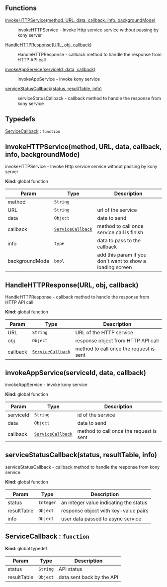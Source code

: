 ## Functions

<dl>
<dt><a href="#invokeHTTPService">invokeHTTPService(method, URL, data, callback, info, backgroundMode)</a></dt>
<dd><p>invokeHTTPService - Invoke Http service service without passing by kony server</p>
</dd>
<dt><a href="#HandleHTTPResponse">HandleHTTPResponse(URL, obj, callback)</a></dt>
<dd><p>HandleHTTPResponse - callback method to handle the response from HTTP API call</p>
</dd>
<dt><a href="#invokeAppService">invokeAppService(serviceId, data, callback)</a></dt>
<dd><p>invokeAppService - invoke kony service</p>
</dd>
<dt><a href="#serviceStatusCallback">serviceStatusCallback(status, resultTable, info)</a></dt>
<dd><p>serviceStatusCallback - callback method to handle the response from kony service</p>
</dd>
</dl>

## Typedefs

<dl>
<dt><a href="#ServiceCallback">ServiceCallback</a> : <code>function</code></dt>
<dd></dd>
</dl>

<a name="invokeHTTPService"></a>

## invokeHTTPService(method, URL, data, callback, info, backgroundMode)
invokeHTTPService - Invoke Http service service without passing by kony server

**Kind**: global function  

| Param | Type | Description |
| --- | --- | --- |
| method | <code>String</code> |  |
| URL | <code>String</code> | url of the service |
| data | <code>Object</code> | data to send |
| callback | <code>[ServiceCallback](#ServiceCallback)</code> | method to call once service call is finish |
| info | <code>type</code> | data to pass to the callback |
| backgroundMode | <code>bool</code> | add this param if you don't want to show a loading screen |

<a name="HandleHTTPResponse"></a>

## HandleHTTPResponse(URL, obj, callback)
HandleHTTPResponse - callback method to handle the response from HTTP API call

**Kind**: global function  

| Param | Type | Description |
| --- | --- | --- |
| URL | <code>String</code> | URL of the HTTP service |
| obj | <code>Object</code> | response object from HTTP API call |
| callback | <code>[ServiceCallback](#ServiceCallback)</code> | method to call once the request is sent |

<a name="invokeAppService"></a>

## invokeAppService(serviceId, data, callback)
invokeAppService - invoke kony service

**Kind**: global function  

| Param | Type | Description |
| --- | --- | --- |
| serviceId | <code>String</code> | id of the service |
| data | <code>Object</code> | data to send |
| callback | <code>[ServiceCallback](#ServiceCallback)</code> | method to call once the request is sent |

<a name="serviceStatusCallback"></a>

## serviceStatusCallback(status, resultTable, info)
serviceStatusCallback - callback method to handle the response from kony service

**Kind**: global function  

| Param | Type | Description |
| --- | --- | --- |
| status | <code>Integer</code> | an integer value indicating the status |
| resultTable | <code>Object</code> | response object with key-value pairs |
| info | <code>Object</code> | user data passed to async service |

<a name="ServiceCallback"></a>

## ServiceCallback : <code>function</code>
**Kind**: global typedef  

| Param | Type | Description |
| --- | --- | --- |
| status | <code>String</code> | API status |
| resultTable | <code>Object</code> | data sent back by the API |

